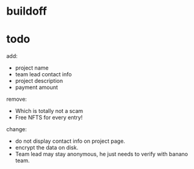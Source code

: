 # buildoff

# todo

add:
-   project name
-   team lead contact info
-   project description
-   payment amount

remove:

- Which is totally not a scam
- Free NFTS for every entry!

change:
- do not display contact info on project page.
- encrypt the data on disk.
- Team lead may stay anonymous, he just needs to verify with banano team.
